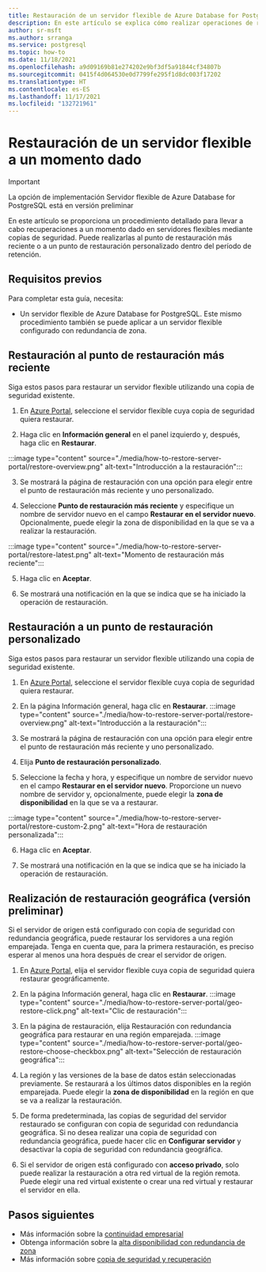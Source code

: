 ```yaml
---
title: Restauración de un servidor flexible de Azure Database for PostgreSQL en Azure Portal
description: En este artículo se explica cómo realizar operaciones de restauración en Azure Database for PostgreSQL mediante Azure Portal.
author: sr-msft
ms.author: srranga
ms.service: postgresql
ms.topic: how-to
ms.date: 11/18/2021
ms.openlocfilehash: a9d09169b81e274202e9bf3df5a91844cf34807b
ms.sourcegitcommit: 0415f4d064530e0d7799fe295f1d8dc003f17202
ms.translationtype: HT
ms.contentlocale: es-ES
ms.lasthandoff: 11/17/2021
ms.locfileid: "132721961"
---
```

# <a name="point-in-time-restore-of-a-flexible-server"></a>Restauración de un servidor flexible a un momento dado

> [!IMPORTANT]
> La opción de implementación Servidor flexible de Azure Database for PostgreSQL está en versión preliminar

En este artículo se proporciona un procedimiento detallado para llevar a cabo recuperaciones a un momento dado en servidores flexibles mediante copias de seguridad. Puede realizarlas al punto de restauración más reciente o a un punto de restauración personalizado dentro del período de retención.

## <a name="pre-requisites"></a>Requisitos previos

Para completar esta guía, necesita:

-   Un servidor flexible de Azure Database for PostgreSQL. Este mismo procedimiento también se puede aplicar a un servidor flexible configurado con redundancia de zona.

## <a name="restoring-to-the-latest-restore-point"></a>Restauración al punto de restauración más reciente

Siga estos pasos para restaurar un servidor flexible utilizando una copia de seguridad existente.

1.  En [Azure Portal](https://portal.azure.com/), seleccione el servidor flexible cuya copia de seguridad quiera restaurar.

2.  Haga clic en **Información general** en el panel izquierdo y, después, haga clic en **Restaurar**.
   
   :::image type="content" source="./media/how-to-restore-server-portal/restore-overview.png" alt-text="Introducción a la restauración":::

3.  Se mostrará la página de restauración con una opción para elegir entre el punto de restauración más reciente y uno personalizado.

4.  Seleccione **Punto de restauración más reciente** y especifique un nombre de servidor nuevo en el campo **Restaurar en el servidor nuevo**. Opcionalmente, puede elegir la zona de disponibilidad en la que se va a realizar la restauración.
   
   :::image type="content" source="./media/how-to-restore-server-portal/restore-latest.png" alt-text="Momento de restauración más reciente":::

5.  Haga clic en **Aceptar**.

6.  Se mostrará una notificación en la que se indica que se ha iniciado la operación de restauración.

## <a name="restoring-to-a-custom-restore-point"></a>Restauración a un punto de restauración personalizado

Siga estos pasos para restaurar un servidor flexible utilizando una copia de seguridad existente.

1.  En [Azure Portal](https://portal.azure.com/), seleccione el servidor flexible cuya copia de seguridad quiera restaurar.

2.  En la página Información general, haga clic en **Restaurar**.
 :::image type="content" source="./media/how-to-restore-server-portal/restore-overview.png" alt-text="Introducción a la restauración":::
    
3.  Se mostrará la página de restauración con una opción para elegir entre el punto de restauración más reciente y uno personalizado.

4.  Elija **Punto de restauración personalizado**.

5.  Seleccione la fecha y hora, y especifique un nombre de servidor nuevo en el campo **Restaurar en el servidor nuevo**. Proporcione un nuevo nombre de servidor y, opcionalmente, puede elegir la **zona de disponibilidad** en la que se va a restaurar.
   
:::image type="content" source="./media/how-to-restore-server-portal/restore-custom-2.png" alt-text="Hora de restauración personalizada":::
 
6.  Haga clic en **Aceptar**.

7.  Se mostrará una notificación en la que se indica que se ha iniciado la operación de restauración.

## <a name="performing-geo-restore-preview"></a>Realización de restauración geográfica (versión preliminar)

Si el servidor de origen está configurado con copia de seguridad con redundancia geográfica, puede restaurar los servidores a una región emparejada. Tenga en cuenta que, para la primera restauración, es preciso esperar al menos una hora después de crear el servidor de origen.

1.  En [Azure Portal](https://portal.azure.com/), elija el servidor flexible cuya copia de seguridad quiera restaurar geográficamente.

2.  En la página Información general, haga clic en **Restaurar**.
 :::image type="content" source="./media/how-to-restore-server-portal/geo-restore-click.png" alt-text="Clic de restauración":::

3. En la página de restauración, elija Restauración con redundancia geográfica para restaurar en una región emparejada. 
 :::image type="content" source="./media/how-to-restore-server-portal/geo-restore-choose-checkbox.png" alt-text="Selección de restauración geográfica":::
 
4. La región y las versiones de la base de datos están seleccionadas previamente. Se restaurará a los últimos datos disponibles en la región emparejada. Puede elegir la **zona de disponibilidad** en la región en que se va a realizar la restauración.

5. De forma predeterminada, las copias de seguridad del servidor restaurado se configuran con copia de seguridad con redundancia geográfica. Si no desea realizar una copia de seguridad con redundancia geográfica, puede hacer clic en **Configurar servidor** y desactivar la copia de seguridad con redundancia geográfica.

6. Si el servidor de origen está configurado con **acceso privado**, solo puede realizar la restauración a otra red virtual de la región remota. Puede elegir una red virtual existente o crear una red virtual y restaurar el servidor en ella.  

## <a name="next-steps"></a>Pasos siguientes

-   Más información sobre la [continuidad empresarial](./concepts-business-continuity.md)
-   Obtenga información sobre la [alta disponibilidad con redundancia de zona](./concepts-high-availability.md)
-   Más información sobre [copia de seguridad y recuperación](./concepts-backup-restore.md)
